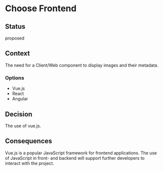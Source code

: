# Choose Frontend

## Status

<!-- What is the status, such as proposed, accepted, rejected, deprecated, superseded, etc.? -->
proposed

## Context

<!-- What is the issue that we're seeing that is motivating this decision or change? -->
The need for a Client/Web component to display images and their metadata.
### Options
- Vue.js
- React
- Angular

## Decision

<!-- What is the change that we're proposing and/or doing? -->
The use of vue.js.

## Consequences

<!-- What becomes easier or more difficult to do because of this change? -->
Vue.js is a popular JavaScript framework for frontend applications. The use of JavaScript in front- and backend will support further developers to interact with the project.